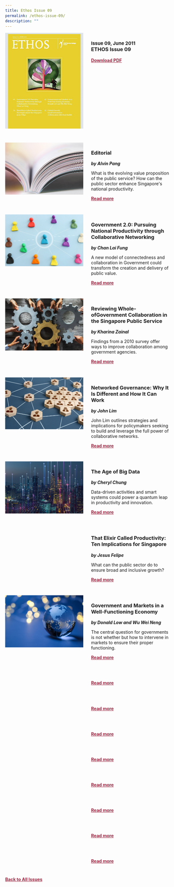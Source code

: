 ```yaml
---
title: Ethos Issue 09
permalink: /ethos-issue-09/
description: ""
---
```

<style>

.back a
{
	color: #9f2943;
	font-weight: bold;
	}
	
.cat
   {
   font-size: 15px;
   }

.text
{
	width: 50%;
}	
	
.img1 img
{
margin-top:25px;	
}	
	
.img img
{
margin-top:15px;	
}		
	
.button1 a
{
	color: #9f2943;
	font-weight:bold;
}
	

.grid-container {
	display: grid;
	grid-template-columns: 50% 50%;
	grid-column-gap: 5%;
	margin-bottom: 5%;
	}	
	
@media only screen and (max-width: 600px) {
	.grid-container {
		display: block;
	}
}	
</style>


<div class="grid-container">
	<div><img src="/images/Ethos_Thumbnails_Cover/ethosissue09.jpg"></div>
	<div>
		<h3><span class="cat">Issue 09, June 2011</span><br>ETHOS Issue 09</h3>
		<p></p>
		<div class="button1"><a target="_blank" href="https://file.go.gov.sg/ethos-issue-09.pdf">Download PDF</a></div>
	</div>
</div>

<br>

<div class="grid-container">
	<div><img src="/images/Landing_Banner_Images/tile_editorial.jpg"></div>
	<div>
		<h3>Editorial</h3>
		<b><i>by Alvin Pang</i></b>
		<p>What is the evolving value proposition of the public service? How can the public sector enhance Singapore's national productivity.</p>
		<div class="button1"><a href="/ethos-issue-09/editorial/">Read more</a></div>
	</div>
</div>

<br>

<div class="grid-container">
	<div><img src="/images/Cropped_images/Ethos_Issue_09/9_Teaser_Pursuing%20National%20Productivity%20through%20Collaborative%20Networking.jpg"></div>
	<div>
		<h3>Government 2.0: Pursuing National Productivity through Collaborative Networking</h3>
		<b><i>by Chan Lai Fung</i></b>
		<p>A new model of connectedness and collaboration in Government could transform the creation and delivery of public value.</p>
		<div class="button1"><a href="/ethos-issue-09/government-2/">Read more</a></div>
	</div>
</div>

<br>

<div class="grid-container">
	<div><img src="/images/Cropped_images/Ethos_Issue_09/9_Teaser_Reviewing%20Whole-of-Government%20Collaboration%20in%20the%20Singapore%20Public%20Service.jpg"></div>
	<div>
		<h3>Reviewing Whole-ofGovernment Collaboration in the Singapore Public Service</h3>
		<b><i>by Kharina Zainal</i></b>
		<p>Findings from a 2010 survey offer ways to improve collaboration among government agencies.</p>
		<div class="button1"><a href="/ethos-issue-09/reviewing-whole-of-government-collaboration-in-the-singapore-public-service/">Read more</a></div>
	</div>
</div>

<br>

<div class="grid-container">
	<div><img src="/images/Cropped_images/Ethos_Issue_09/9_Teaser_Networked%20Governance-%20Why%20It%20Is%20Different%20and%20How%20It%20Can%20Work.jpg"></div>
	<div>
		<h3>Networked Governance: Why It Is Different and How It Can Work</h3>
		<b><i>by John Lim</i></b>
		<p>John Lim outlines strategies and implications for policymakers seeking to build and leverage the full power of collaborative networks.</p>
		<div class="button1"><a href="/ethos-issue-09/networked-governance-why-it-is-different-and-how-it-can-work/">Read more</a></div>
	</div>
</div>

<br>

<div class="grid-container">
	<div><img src="/images/Cropped_images/Ethos_Issue_09/9_Teaser_The%20Age%20of%20Big%20Data.jpg"></div>
	<div>
		<h3>The Age of Big Data</h3>
		<b><i>by Cheryl Chung</i></b>
		<p>Data-driven activities and smart systems could power a quantum leap in productivity and innovation.</p>
		<div class="button1"><a href="/ethos-issue-09/the-age-of-big-data/">Read more</a></div>
	</div>
</div>

<br>

<div class="grid-container">
	<div><img src=""></div>
	<div>
		<h3>That Elixir Called Productivity: Ten Implications for Singapore</h3>
		<b><i>by Jesus Felipe</i></b>
		<p>What can the public sector do to ensure broad and inclusive growth?</p>
		<div class="button1"><a href="/ethos-issue-09/that-elixir-called-productivity-ten-implications-for-singapore/">Read more</a></div>
	</div>
</div>

<br>

<div class="grid-container">
	<div><img src="/images/Cropped_images/Ethos_Issue_09/9_Teaser_Govt_and_Market.jpg"></div>
	<div>
		<h3>Government and Markets in a Well-Functioning Economy</h3>
		<b><i>by Donald Low and Wu Wei Neng</i></b>
		<p>The central question for governments is not whether but how to intervene in markets to ensure their proper functioning.</p>
		<div class="button1"><a href="/ethos-issue-09/government-and-markets-in-a-well-functioning-economy/">Read more</a></div>
	</div>
</div>

<br>

<div class="grid-container">
	<div><img src=""></div>
	<div>
		<h3></h3>
		<b><i></i></b>
		<p></p>
		<div class="button1"><a href="">Read more</a></div>
	</div>
</div>

<br>

<div class="grid-container">
	<div><img src=""></div>
	<div>
		<h3></h3>
		<b><i></i></b>
		<p></p>
		<div class="button1"><a href="">Read more</a></div>
	</div>
</div>

<br>

<div class="grid-container">
	<div><img src=""></div>
	<div>
		<h3></h3>
		<b><i></i></b>
		<p></p>
		<div class="button1"><a href="">Read more</a></div>
	</div>
</div>

<br>

<div class="grid-container">
	<div><img src=""></div>
	<div>
		<h3></h3>
		<b><i></i></b>
		<p></p>
		<div class="button1"><a href="">Read more</a></div>
	</div>
</div>

<br>

<div class="grid-container">
	<div><img src=""></div>
	<div>
		<h3></h3>
		<b><i></i></b>
		<p></p>
		<div class="button1"><a href="">Read more</a></div>
	</div>
</div>

<br>

<div class="grid-container">
	<div><img src=""></div>
	<div>
		<h3></h3>
		<b><i></i></b>
		<p></p>
		<div class="button1"><a href="">Read more</a></div>
	</div>
</div>

<br>

<div class="grid-container">
	<div><img src=""></div>
	<div>
		<h3></h3>
		<b><i></i></b>
		<p></p>
		<div class="button1"><a href="">Read more</a></div>
	</div>
</div>

<br>

<div class="grid-container">
	<div><img src=""></div>
	<div>
		<h3></h3>
		<b><i></i></b>
		<p></p>
		<div class="button1"><a href="">Read more</a></div>
	</div>
</div>

<br>


<div class="back">
<a href="/all-issues/">Back to All Issues</a>
</div>